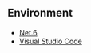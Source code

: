 ## Environment

* [Net.6](https://docs.microsoft.com/en-us/dotnet/core/whats-new/dotnet-6)
* [Visual Studio Code](https://code.visualstudio.com/)
